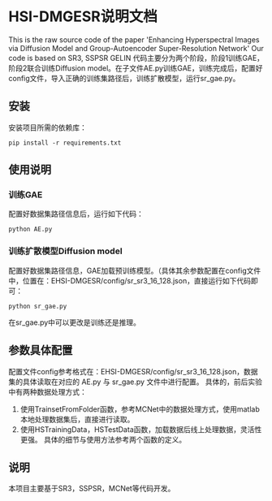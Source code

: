 # HSI-DMGESR说明文档
This is the raw source code of the paper 'Enhancing Hyperspectral Images via Diffusion Model and Group-Autoencoder Super-Resolution Network' Our code is based on SR3, SSPSR GELIN
代码主要分为两个阶段，阶段1训练GAE，阶段2联合训练Diffusion model。在子文件AE.py训练GAE，训练完成后，配置好config文件，导入正确的训练集路径后，训练扩散模型，运行sr_gae.py。

## 安装
安装项目所需的依赖库：

```
pip install -r requirements.txt
```

## 使用说明
### 训练GAE
配置好数据集路径信息后，运行如下代码：

```
python AE.py
```

### 训练扩散模型Diffusion model
配置好数据集路径信息，GAE加载预训练模型。（具体其余参数配置在config文件中，位置在：EHSI-DMGESR/config/sr_sr3_16_128.json，直接运行如下代码即可：

```
python sr_gae.py
```
在sr_gae.py中可以更改是训练还是推理。

## 参数具体配置
配置文件config参考格式在：EHSI-DMGESR/config/sr_sr3_16_128.json，数据集的具体读取在对应的 AE.py 与 sr_gae.py 文件中进行配置。
具体的，前后实验中有两种数据处理方式：
1. 使用TrainsetFromFolder函数，参考MCNet中的数据处理方式，使用matlab本地处理数据集后，直接进行读取。
2. 使用HSTrainingData，HSTestData函数，加载数据后线上处理数据，灵活性更强。
具体的细节与使用方法参考两个函数的定义。

## 说明
本项目主要基于SR3，SSPSR，MCNet等代码开发。
